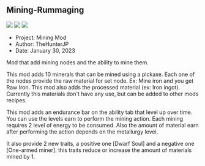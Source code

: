 ## Mining-Rummaging
![](https://img.shields.io/badge/ProjectZomboid-41.78-orange)
![](https://img.shields.io/badge/language-lua-blue)
![](https://img.shields.io/badge/version-1.0.1-green)
* Project: Mining Mod
* Author: TheHunterJP
* Date: January 30, 2023


Mod that add mining nodes and the ability to mine them.

This mod adds 10 minerals that can be mined using a pickaxe. Each one of the nodes provide the raw material for set node. Ex: Mine iron and you get Raw Iron. This mod also adds the processed material (ex: Iron ingot).
Currently this materials don't have any use, but can be added to other mods recipes.

This mod adds an endurance bar on the ability tab that level up over time. You can use the levels earn to perform the mining action. Each mining requires 2 level of energy to be consumed. Also the amount of material earn after performing the action depends on the metallurgy level.

It also provide 2 new traits, a positive one [Dwarf Soul] and a negative one [One-armed miner]. this traits reduce or increase the amount of materials mined by 1.
